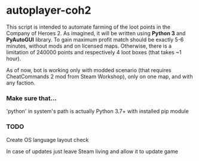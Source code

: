 # autoplayer-coh2
This script is intended to automate farming of the loot points in the Company of Heroes 2.
As imagined, it will be written using **Python 3** and **PyAutoGUI** library.
To gain maximum profit match should be exactly 5-6 minutes, without mods and on licensed maps.
Otherwise, there is a limitation of 240000 points and respectively 4 loot boxes (that takes ~1 hour).

As of now, bot is working only with modded scenario (that requires CheatCommands 2 mod from Steam Workshop), only on one map, and with any faction.

### Make sure that...
'python' in system's path is actually Python 3.7+ with installed pip module

### TODO
Create OS language layout check

In case of updates just leave Steam living and allow it to update game
